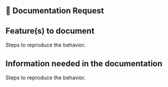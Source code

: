 ## 📖 Documentation Request

## Feature(s) to document

Steps to reproduce the behavior.

## Information needed in the documentation

Steps to reproduce the behavior.
